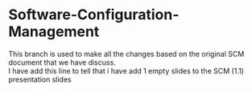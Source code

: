 # Software-Configuration-Management 
This branch is used to make all the changes based on the original SCM document that we have discuss.  
I have add this line to tell that i have add 1 empty slides to the SCM (1.1) presentation slides 
